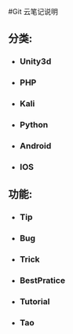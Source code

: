 #Git 云笔记说明

## 分类:

- ### Unity3d

- ### PHP

- ### Kali

- ### Python

- ### Android

- ### IOS



## 功能:

- ### Tip

- ### Bug

- ### Trick

- ### BestPratice

- ### Tutorial

- ### Tao​

